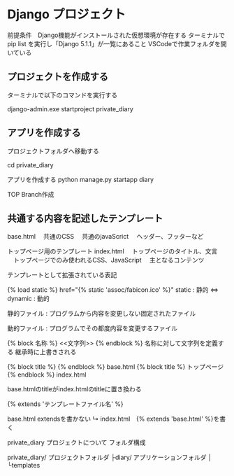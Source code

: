# Django プロジェクト

前提条件　Django機能がインストールされた仮想環境が存在する
ターミナルで pip list を実行し「Django 5.1.1」が一覧にあること
VSCodeで作業フォルダを開いている


## プロジェクトを作成する

ターミナルで以下のコマンドを実行する

django-admin.exe startproject private_diary

## アプリを作成する

プロジェクトフォルダへ移動する

cd private_diary

アプリを作成する
python manage.py startapp diary

TOP Branch作成

## 共通する内容を記述したテンプレート
base.html
　共通のCSS
　共通のjavaScrict
　ヘッダー、フッターなど

トップページ用のテンプレート
index.html
　トップページのタイトル、文言
　トップページでのみ使われるCSS、JavaScript
　主となるコンテンツ

テンプレートとして拡張されている表記

{% load static %}
 href="{% static 'assoc/fabicon.ico' %}"
 static : 静的 ⇔ dynamic : 動的

静的ファイル : プログラムから内容を変更しない固定されたファイル

動的ファイル : プログラムでその都度内容を変更するファイル

{% block 名称 %} <<文字列>> {% endblock %}
名称に対して文字列を定義する
継承時に上書きされる

{% block title %} {% endblock %} base.html
{% block title %} トップページ {% endblock %} index.html

base.htmlのtitleがindex.htmlのtitleに置き換わる

{% extends 'テンプレートファイル名' %}

base.html      extendsを書かない
 ↳ index.html　{% extends 'base.html' %}を書く

private_diary プロジェクトについて
フォルダ構成

private_diary/ プロジェクトフォルダ
├diary/        アプリケーションフォルダ
│　└templates